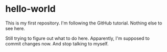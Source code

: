 # hello-world
This is my first repository. I'm following the GitHub tutorial. Nothing else to see here. 

Still trying to figure out what to do here. Apparently, I'm supposed to commit changes now. And stop talking to myself.
